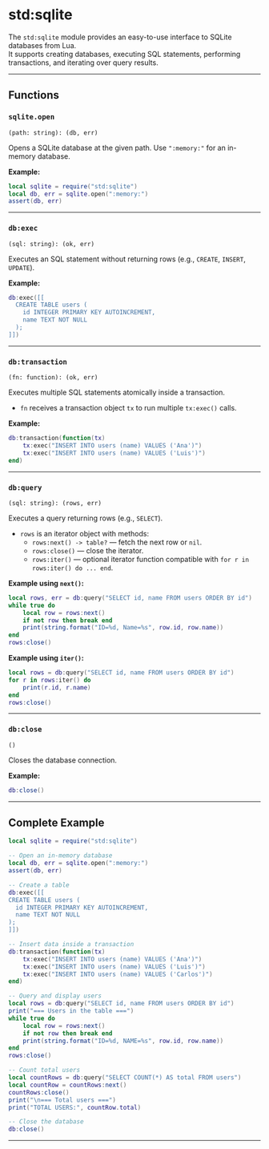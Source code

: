# std:sqlite

The `std:sqlite` module provides an easy-to-use interface to SQLite databases from Lua.  
It supports creating databases, executing SQL statements, performing transactions, and iterating over query results.

---

## Functions

### `sqlite.open`

`(path: string): (db, err)`

Opens a SQLite database at the given path. Use `":memory:"` for an in-memory database.

**Example:**

```lua
local sqlite = require("std:sqlite")
local db, err = sqlite.open(":memory:")
assert(db, err)
```

---

### `db:exec`

`(sql: string): (ok, err)`

Executes an SQL statement without returning rows (e.g., `CREATE`, `INSERT`, `UPDATE`).

**Example:**

```lua
db:exec([[
  CREATE TABLE users (
    id INTEGER PRIMARY KEY AUTOINCREMENT,
    name TEXT NOT NULL
  );
]])
```

---

### `db:transaction`

`(fn: function): (ok, err)`

Executes multiple SQL statements atomically inside a transaction.

- `fn` receives a transaction object `tx` to run multiple `tx:exec()` calls.

**Example:**

```lua
db:transaction(function(tx)
    tx:exec("INSERT INTO users (name) VALUES ('Ana')")
    tx:exec("INSERT INTO users (name) VALUES ('Luis')")
end)
```

---

### `db:query`

`(sql: string): (rows, err)`

Executes a query returning rows (e.g., `SELECT`).

- `rows` is an iterator object with methods:
  - `rows:next() -> table?` — fetch the next row or `nil`.
  - `rows:close()` — close the iterator.
  - `rows:iter()` — optional iterator function compatible with `for r in rows:iter() do ... end`.

**Example using `next()`:**

```lua
local rows, err = db:query("SELECT id, name FROM users ORDER BY id")
while true do
    local row = rows:next()
    if not row then break end
    print(string.format("ID=%d, Name=%s", row.id, row.name))
end
rows:close()
```

**Example using `iter()`:**

```lua
local rows = db:query("SELECT id, name FROM users ORDER BY id")
for r in rows:iter() do
    print(r.id, r.name)
end
rows:close()
```

---

### `db:close`

`()`

Closes the database connection.

**Example:**

```lua
db:close()
```

---

## Complete Example

```lua
local sqlite = require("std:sqlite")

-- Open an in-memory database
local db, err = sqlite.open(":memory:")
assert(db, err)

-- Create a table
db:exec([[
CREATE TABLE users (
  id INTEGER PRIMARY KEY AUTOINCREMENT,
  name TEXT NOT NULL
);
]])

-- Insert data inside a transaction
db:transaction(function(tx)
    tx:exec("INSERT INTO users (name) VALUES ('Ana')")
    tx:exec("INSERT INTO users (name) VALUES ('Luis')")
    tx:exec("INSERT INTO users (name) VALUES ('Carlos')")
end)

-- Query and display users
local rows = db:query("SELECT id, name FROM users ORDER BY id")
print("=== Users in the table ===")
while true do
    local row = rows:next()
    if not row then break end
    print(string.format("ID=%d, NAME=%s", row.id, row.name))
end
rows:close()

-- Count total users
local countRows = db:query("SELECT COUNT(*) AS total FROM users")
local countRow = countRows:next()
countRows:close()
print("\n=== Total users ===")
print("TOTAL USERS:", countRow.total)

-- Close the database
db:close()
```

---
